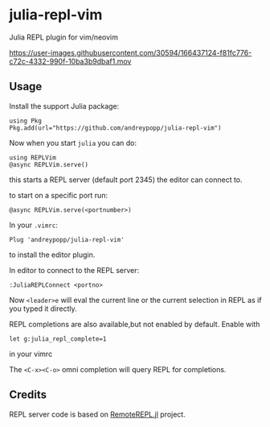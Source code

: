 # julia-repl-vim

Julia REPL plugin for vim/neovim

https://user-images.githubusercontent.com/30594/166437124-f81fc776-c72c-4332-990f-10ba3b9dbaf1.mov

## Usage

Install the support Julia package:
```
using Pkg
Pkg.add(url="https://github.com/andreypopp/julia-repl-vim")
```

Now when you start `julia` you can do:
```
using REPLVim
@async REPLVim.serve()
```
this starts a REPL server (default port 2345) the editor can connect to.

to start on a specific port run:

```
@async REPLVim.serve(<portnumber>)
```

In your `.vimrc`:
```
Plug 'andreypopp/julia-repl-vim'
```
to install the editor plugin.

In editor to connect to the REPL server:
```
:JuliaREPLConnect <portno>
```


Now `<leader>e` will eval the current line or the current selection in REPL as
if you typed it directly.

REPL completions are also available,but not enabled by default. Enable with
```
let g:julia_repl_complete=1
```
in your vimrc


The `<C-x><C-o>` omni completion will query REPL for
completions.


## Credits

REPL server code is based on [RemoteREPL.jl] project.

[RemoteREPL.jl]: https://github.com/c42f/RemoteREPL.jl
